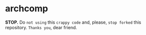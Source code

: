 # archcomp
**STOP.** Do `not using` this `crappy code` and, please, `stop forked` this repository. `Thanks you`, dear friend.
